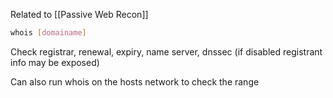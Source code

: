 Related to [[Passive Web Recon]]

``` bash
whois [domainame]
```

Check registrar, renewal, expiry, name server, dnssec (if disabled registrant info may be exposed)

Can also run whois on the hosts network to check the range